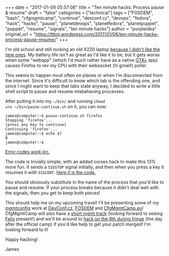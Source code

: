 +++
date = "2017-01-06 05:57:08"
title = "Ten minute hacks: Process pause & resume"
draft = "false"
categories = ["technical"]
tags = ["FOSDEM", "bash", "cfgmgmtcamp", "continue", "devconf.cz", "devops", "fedora", "hack", "hacks", "pause", "planetdevops", "planetfedora", "planetpuppet", "puppet", "resume", "signals", "ten minute hacks"]
author = "purpleidea"
original_url = "https://ttboj.wordpress.com/2017/01/06/ten-minute-hacks-process-pause-resume/"
+++

I'm old school and still rocking an old X220 laptop <a href="/blog/2014/02/02/scathing-review-of-the-lenovo-x240/">because I didn't like the new ones</a>. My battery life isn't as great as I'd like it to be, but it gets worse when some "webapp" (which I'd much rather have as a native <a href="https://en.wikipedia.org/wiki/GTK%2B">GTK+</a> app) causes Firefox to rev my CPU with their websocket (hi gmail!) poller.

This seems to happen most often on planes or when I'm disconnected from the internet. Since it's difficult to know which tab is the offending one, and since I might want to keep that tabs state anyway, I decided to write a little shell script to pause and resume misbehaving processes.

After putting it into my <code>~/bin/</code> and running <code>chmod u+x ~/bin/pause-continue.sh</code> on it, you can now:

```
james@computer:~$ pause-continue.sh firefox
Stopping 'firefox'...
[press any key to continue]
Continuing 'firefox'...
james@computer:~$ echo $?
0
james@computer:~$
```
<a href="/blog/2014/01/29/show-the-exit-status-in-your-ps1/">Error codes work iirc.</a>

The code is trivially simple, with an added curses hack to make this <em>13%</em> more fun. It sends a <code>SIGSTOP</code> signal initially, and then when you press a key it resumes it with <code>SIGCONT</code>. <a href="https://gist.github.com/purpleidea/79e18e66f42ff34d96d4a1fe835124d1">Here it is the code.</a>

You should obviously substitute in the name of the process that you'd like to pause and resume. If your process breaks because it didn't deal well with the signals, then you get to keep both pieces!

This should help me on my upcoming travel! I'll be presenting some of my <a href="/tags/mgmtconfig/">mgmtconfig</a> work at <a href="https://devconf.cz/schedule.html">DevConf.cz</a>, <a href="https://fosdem.org/2017/schedule/event/mgmt/">FOSDEM</a> and <a href="http://cfgmgmtcamp.eu/schedule/index.html#future">CfgMgmtCamp.eu</a>! CfgMgmtCamp will also have a <a href="http://cfgmgmtcamp.eu/schedule/index.html#mgmt">short mgmt track</a> (looking forward to seeing <a href="https://twitter.com/felis_rex">Felix</a> present!) and we'll be around to <a href="http://cfgmgmtcamp.eu/fringe.html#mgmt">hack on the 8th during fringe</a> (the day after the official camp) if you'd like help to get your patch merged! I'm looking forward to it!

Happy hacking!

James

